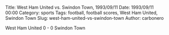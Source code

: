 Title: West Ham United vs. Swindon Town, 1993/09/11
Date: 1993/09/11 00:00
Category: sports
Tags: football, football scores, West Ham United, Swindon Town
Slug: west-ham-united-vs-swindon-town
Author: carbonero


West Ham United 0 - 0 Swindon Town
